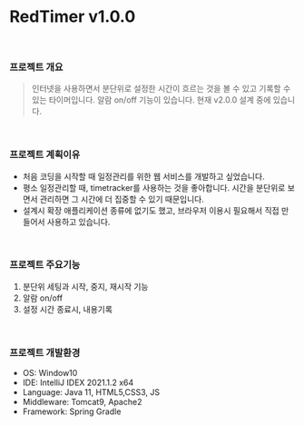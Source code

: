 # RedTimer v1.0.0 

<br>

### 프로젝트 개요
> 인터넷을 사용하면서 분단위로 설정한 시간이 흐르는 것을 볼 수 있고 기록할 수 있는 타이머입니다. 알람 on/off 기능이 있습니다. 현재 v2.0.0 설계 중에 있습니다.

<br>

### 프로젝트 계획이유
+ 처음 코딩을 시작할 때 일정관리를 위한 웹 서비스를 개발하고 싶었습니다. 
+ 평소 일정관리할 때, timetracker를 사용하는 것을 좋아합니다. 시간을 분단위로 보면서 관리하면 그 시간에 더 집중할 수 있기 때문입니다.
+ 설계시 확장 애플리케이션 종류에 없기도 했고, 브라우저 이용시 필요해서 직접 만들어서 사용하고 있습니다.

<br>

### 프로젝트 주요기능
1. 분단위 세팅과 시작, 중지, 재시작 기능
2. 알람 on/off
3. 설정 시간 종료시, 내용기록

<br>

### 프로젝트 개발환경
+ OS: Window10
+ IDE: IntelliJ IDEX 2021.1.2 x64
+ Language: Java 11, HTML5,CSS3, JS
+ Middleware: Tomcat9, Apache2
+ Framework: Spring Gradle
